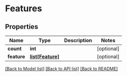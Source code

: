 # Features

## Properties
Name | Type | Description | Notes
------------ | ------------- | ------------- | -------------
**count** | **int** |  | [optional] 
**feature** | [**list[Feature]**](Feature.md) |  | [optional] 

[[Back to Model list]](../README.md#documentation-for-models) [[Back to API list]](../README.md#documentation-for-api-endpoints) [[Back to README]](../README.md)


